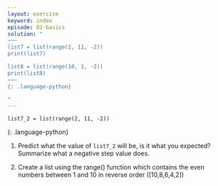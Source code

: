 ```yaml
---
layout: exercise
keyword: index
episode: 02-basics
solution: "
~~~
list7 = list(range(2, 11, -2))
print(list7)

list8 = list(range(10, 1, -2))
print(list8)
~~~
{: .language-python}

"
---
```


~~~
list7_2 = list(range(2, 11, -2))
~~~
{: .language-python}

1. Predict what the value of `list7_2` will be, is it what you expected? Summarize what a negative step value does.

2. Create a list using the range() function which contains the even numbers between 1 and 10 in reverse order ([10,8,6,4,2])
